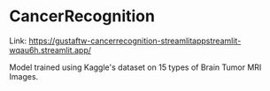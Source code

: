 # CancerRecognition
Link: https://gustaftw-cancerrecognition-streamlitappstreamlit-wqau6h.streamlit.app/

Model trained using Kaggle's dataset on 15 types of Brain Tumor MRI Images.
